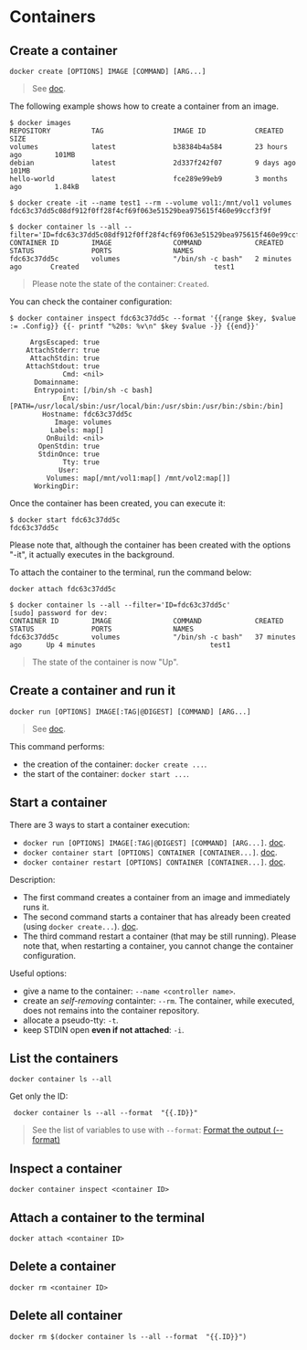 # Containers

## Create a container

    docker create [OPTIONS] IMAGE [COMMAND] [ARG...]

> See [doc](https://docs.docker.com/engine/reference/commandline/create/).

The following example shows how to create a container from an image.

    $ docker images
    REPOSITORY          TAG                 IMAGE ID            CREATED             SIZE
    volumes             latest              b38384b4a584        23 hours ago        101MB
    debian              latest              2d337f242f07        9 days ago          101MB
    hello-world         latest              fce289e99eb9        3 months ago        1.84kB

    $ docker create -it --name test1 --rm --volume vol1:/mnt/vol1 volumes
    fdc63c37dd5c08df912f0ff28f4cf69f063e51529bea975615f460e99ccf3f9f

    $ docker container ls --all --filter='ID=fdc63c37dd5c08df912f0ff28f4cf69f063e51529bea975615f460e99ccf3f9f'
    CONTAINER ID        IMAGE               COMMAND             CREATED             STATUS              PORTS               NAMES
    fdc63c37dd5c        volumes             "/bin/sh -c bash"   2 minutes ago       Created                                 test1

> Please note the state of the container: `Created`.

You can check the container configuration:

    $ docker container inspect fdc63c37dd5c --format '{{range $key, $value := .Config}} {{- printf "%20s: %v\n" $key $value -}} {{end}}'

         ArgsEscaped: true
        AttachStderr: true
         AttachStdin: true
        AttachStdout: true
                 Cmd: <nil>
          Domainname: 
          Entrypoint: [/bin/sh -c bash]
                 Env: [PATH=/usr/local/sbin:/usr/local/bin:/usr/sbin:/usr/bin:/sbin:/bin]
            Hostname: fdc63c37dd5c
               Image: volumes
              Labels: map[]
             OnBuild: <nil>
           OpenStdin: true
           StdinOnce: true
                 Tty: true
                User: 
             Volumes: map[/mnt/vol1:map[] /mnt/vol2:map[]]
          WorkingDir: 

Once the container has been created, you can execute it:

    $ docker start fdc63c37dd5c
    fdc63c37dd5c

Please note that, although the container has been created with the options "-it", it actually executes in the background.

To attach the container to the terminal, run the command below:

    docker attach fdc63c37dd5c

    $ docker container ls --all --filter='ID=fdc63c37dd5c'
    [sudo] password for dev: 
    CONTAINER ID        IMAGE               COMMAND             CREATED             STATUS              PORTS               NAMES
    fdc63c37dd5c        volumes             "/bin/sh -c bash"   37 minutes ago      Up 4 minutes                            test1

> The state of the container is now "Up".

## Create a container and run it

    docker run [OPTIONS] IMAGE[:TAG|@DIGEST] [COMMAND] [ARG...]

> See [doc](https://docs.docker.com/engine/reference/run/).

This command performs:

* the creation of the container: `docker create ...`.
* the start of the container: `docker start ...`.

## Start a container

There are 3 ways to start a container execution:

* `docker run [OPTIONS] IMAGE[:TAG|@DIGEST] [COMMAND] [ARG...]`. [doc](https://docs.docker.com/engine/reference/run/).
* `docker container start [OPTIONS] CONTAINER [CONTAINER...]`. [doc](https://docs.docker.com/engine/reference/commandline/container_start/).
* `docker container restart [OPTIONS] CONTAINER [CONTAINER...]`. [doc](https://docs.docker.com/engine/reference/commandline/container_restart/).

Description:

* The first command creates a container from an image and immediately runs it.
* The second command starts a container that has already been created (using `docker create...`). [doc](https://docs.docker.com/engine/reference/commandline/create/).
* The third command restart a container (that may be still running). Please note that, when restarting a container, you cannot change the container configuration.

Useful options:

* give a name to the container: `--name <controller name>`.
* create an _self-removing_ containter: `--rm`. The container, while executed, does not remains into the container repository.
* allocate a pseudo-tty: `-t`.
* keep STDIN open **even if not attached**: `-i`.

## List the containers

    docker container ls --all

Get only the ID:

     docker container ls --all --format  "{{.ID}}"

> See the list of variables to use with `--format`: [Format the output (--format)](https://docs.docker.com/engine/reference/commandline/ps/#format)

## Inspect a container

    docker container inspect <container ID>

## Attach a container to the terminal

    docker attach <container ID>

## Delete a container

    docker rm <container ID>

## Delete all container

    docker rm $(docker container ls --all --format  "{{.ID}}")

